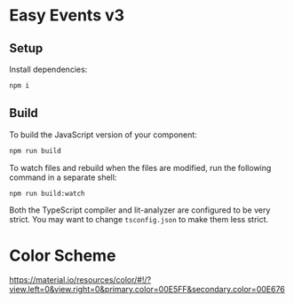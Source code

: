 #  Easy Events v3  #
## Setup
  Install dependencies:

  ```bash
  npm i
  ```
## Build
  To build the JavaScript version of your component:

  ```bash
  npm run build
  ```

  To watch files and rebuild when the files are modified, run the following command in a separate shell:

  ```bash
  npm run build:watch
  ```

  Both the TypeScript compiler and lit-analyzer are configured to be very strict. You may want to change `tsconfig.json` to make them less strict.

# Color Scheme #
https://material.io/resources/color/#!/?view.left=0&view.right=0&primary.color=00E5FF&secondary.color=00E676